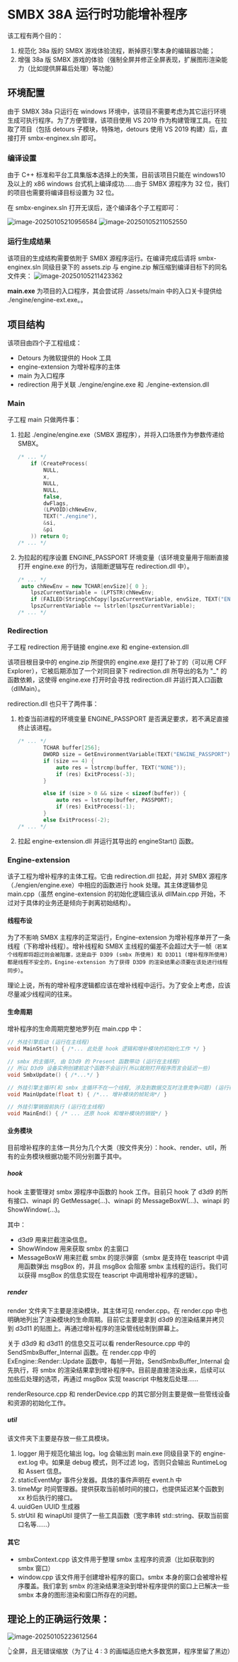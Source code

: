 # SMBX 38A 运行时功能增补程序

该工程有两个目的：

1. 规范化 38a 版的 SMBX 游戏体验流程，断掉原引擎本身的编辑器功能；
2. 增强 38a 版 SMBX 游戏的体验（强制全屏并修正全屏表现，扩展图形渲染能力（比如提供屏幕后处理）等功能）

## 环境配置

由于 SMBX 38a 只运行在 windows 环境中，该项目不需要考虑为其它运行环境生成可执行程序。为了方便管理，该项目使用 VS 2019 作为构建管理工具。在拉取了项目（包括 detours 子模块，特殊地，detours 使用 VS 2019 构建）后，直接打开 smbx-enginex.sln 即可。

### 编译设置

由于 C++ 标准和平台工具集版本选择上的失策，目前该项目只能在 windows10 及以上的 x86 windows 台式机上编译成功……由于 SMBX 源程序为 32 位，我们的项目也需要将编译目标设置为 32 位。

在 smbx-enginex.sln 打开无误后，逐个编译各个子工程即可：

![image-20250105210956584](./doc/img/README/image-20250105211039419.png)
![image-20250105211052550](./doc/img/README/image-20250105211052550.png)

### 运行生成结果

该项目的生成结构需要依附于 SMBX 源程序运行。在编译完成后请将 smbx-enginex.sln 同级目录下的 assets.zip 与 engine.zip 解压缩到编译目标下的同名文件夹：
![image-20250105211423362](./doc/img/README/image-20250105211423362.png)

**main.exe** 为项目的入口程序，其会尝试将 ./assets/main 中的入口关卡提供给 ./engine/engine-ext.exe。。

## 项目结构

该项目由四个子工程组成：

- Detours 为微软提供的 Hook 工具
- engine-extension 为增补程序的主体
- main 为入口程序
- redirection 用于关联 ./engine/engine.exe 和 ./engine-extension.dll

### Main

子工程 main 只做两件事：

1. 拉起 ./engine/engine.exe（SMBX 源程序），并将入口场景作为参数传递给 SMBX。
   ```cpp
   /* ... */
       if (CreateProcess(
           NULL,
           x,
           NULL,
           NULL,
           false,
           dwFlags,
           (LPVOID)chNewEnv,
           TEXT("./engine"),
           &si,
           &pi
       )) return 0;
   /* ... */
   ```
   
   

2. 为拉起的程序设置 ENGINE_PASSPORT 环境变量（该环境变量用于阻断直接打开 engine.exe 的行为，该阻断逻辑写在 redirection.dll 中）。
   ```cpp
   /* ... */
   	auto chNewEnv = new TCHAR[envSize]{ 0 };
       lpszCurrentVariable = (LPTSTR)chNewEnv;
       if (FAILED(StringCchCopy(lpszCurrentVariable, envSize, TEXT("ENGINE_PASSPORT=")))) return -3;
       lpszCurrentVariable += lstrlen(lpszCurrentVariable);
   /* ... */
   ```



### Redirection

子工程 redirection 用于链接 engine.exe 和 engine-extension.dll

该项目根目录中的 engine.zip 所提供的 engine.exe 是打了补丁的（可以用 CFF Explorer），它被后期添加了一个对同目录下 redirection.dll 所导出的名为 "_" 的函数依赖，这使得 engine.exe 打开时会寻找 redirection.dll 并运行其入口函数（dllMain）。

redirection.dll 也只干了两件事：

1. 检查当前进程的环境变量 ENGINE_PASSPORT 是否满足要求，若不满足直接终止该进程。
   ```cpp
   /* ... */
           TCHAR buffer[256];
           DWORD size = GetEnvironmentVariable(TEXT("ENGINE_PASSPORT"), buffer, 256);
           if (size == 4) {
               auto res = lstrcmp(buffer, TEXT("NONE"));
               if (res) ExitProcess(-3);
           }
   
           else if (size > 0 && size < sizeof(buffer)) {
               auto res = lstrcmp(buffer, PASSPORT);
               if (res) ExitProcess(-1);
           }
           else ExitProcess(-2);
   /* ... */
   ```

2. 拉起 engine-extension.dll 并运行其导出的 engineStart() 函数。

### Engine-extension

该子工程为增补程序的主体工程。它由 redirection.dll 拉起，并对 SMBX 源程序（./engien/engine.exe）中相应的函数进行 hook 处理。其主体逻辑参见 main.cpp（虽然 engine-extension 的初始化逻辑应该从 dllMain.cpp 开始，不过对于具体的业务还是倾向于剥离初始结构）。

#### 线程布设

为了不影响 SMBX 主程序的正常运行，Engine-extension 为增补程序单开了一条线程（下称增补线程）。增补线程和 SMBX 主线程的偏差不会超过大于一帧`（若某个线程即将超过则会被阻塞，这是由于 D3D9 (smbx 所使用) 和 D3D11 (增补程序所使用) 都是线程不安全的，Engine-extension 为了获得 D3D9 的渲染结果必须要在该处进行线程同步）`。

理论上说，所有的增补程序逻辑都应该在增补线程中运行。为了安全上考虑，应该尽量减少线程间的往来。

#### 生命周期

增补程序的生命周期完整地罗列在 main.cpp 中：

```cpp
// 外挂引擎启动 (运行在主线程)
void MainStart() { /*... 此处是 hook 逻辑和增补模块的初始化工作 */ }

// smbx 的主循环, 由 D3d9 的 Present 函数带动 (运行在主线程)
// 所以 D3d9 设备实例创建前这个函数不会运行(所以就刚打开程序而言会延迟一些)
void SmbxUpdate() { /*...*/ }

// 外挂引擎主循环(和 smbx 主循环不在一个线程, 涉及到数据交互时注意竞争问题) (运行在增补线程)
void MainUpdate(float t) { /*... 增补模块的帧轮询*/ }

// 外挂引擎销毁前执行 (运行在主线程)
void MainEnd() { /* ... 还原 hook 和增补模块的销毁*/ }
```

#### 业务模块

目前增补程序的主体一共分为几个大类（按文件夹分）：hook、render、util，所有的业务模块根据功能不同分别置于其中。

##### hook

hook 主要管理对 smbx 源程序中函数的 hook 工作。目前只 hook 了 d3d9 的所有接口、winapi 的 GetMessage(...)、winapi 的 MessageBoxW(...)、winapi 的 ShowWindow(...)。

其中：

- d3d9 用来拦截渲染信息。
- ShowWindow 用来获取 smbx 的主窗口
- MessageBoxW 用来拦截 smbx 的提示弹窗（smbx 是支持在 teascript 中调用函数弹出 msgBox 的，并且 msgBox 会阻塞 smbx 主线程的运行。我们可以获得 msgBox 的信息实现在 teascript 中调用增补程序的逻辑）。

##### render

render 文件夹下主要是渲染模块，其主体可见 render.cpp。在 render.cpp 中也明确地列出了渲染模块的生命周期。目前它主要是拿到 d3d9 的渲染结果并拷贝到 d3d11 的贴图上。再通过增补程序的渲染管线绘制到屏幕上。

关于 d3d9 和 d3d11 的信息交互可以看 renderResource.cpp 中的 SendSmbxBuffer_Internal 函数。在 render.cpp 中的 ExEngine::Render::Update 函数中，每帧一开始，SendSmbxBuffer_Internal 会先执行，将 smbx 的渲染结果拿到增补程序中。目前是直接渲染出来，后续可以加些后处理的选项，再通过 msgBox 实现 teascript 中触发后处理……

renderResource.cpp 和 renderDevice.cpp 的其它部分则主要是做一些管线设备和资源的初始化工作。

##### util

该文件夹下主要是存放一些工具模块。

1. logger 用于规范化输出 log。log 会输出到 main.exe 同级目录下的 engine-ext.log 中。如果是 debug 模式，则不过滤 log，否则只会输出 RuntimeLog 和 Assert 信息。
2. staticEventMgr 事件分发器。具体的事件声明在 event.h 中
3. timeMgr 时间管理器。提供获取当前帧时间的接口，也提供延迟某个函数到 xx 秒后执行的接口。
4. uuidGen UUID 生成器
5. strUtil 和 winapUtil 提供了一些工具函数（宽字串转 std::string、获取当前窗口名等……）

#### 其它

- smbxContext.cpp 该文件用于整理 smbx 主程序的资源（比如获取到的 smbx 窗口）
- window.cpp 该文件用于创建增补程序的窗口。smbx 本身的窗口会被增补程序覆盖。我们拿到 smbx 的渲染结果渲染到增补程序提供的窗口上已解决一些 smbx 本身的图形渲染和窗口所存在的问题。

## 理论上的正确运行效果：

![image-20250105223612564](./doc/img/README/image-20250105223612564.png)

👆全屏，且无错误缩放（为了让 4 : 3 的画幅适应绝大多数宽屏，程序里留了黑边）
